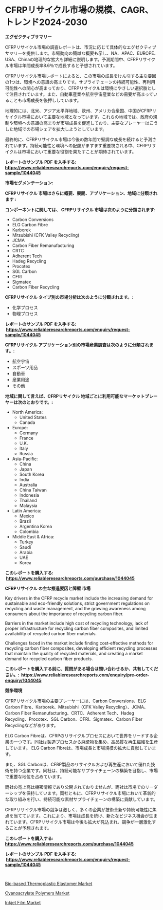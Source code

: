 <p><h1>CFRPリサイクル市場の規模、CAGR、トレンド2024-2030</h1></p><p><strong>エグゼクティブサマリー</strong></p>
<p><p>CFRPリサイクル市場の調査レポートは、市況に応じて具体的なエグゼクティブサマリーを提供します。市場動向の簡単な概要も示し、NA、APAC、EUROPE、USA、Chinaの地理的な拡大も詳細に説明します。予測期間中、CFRPリサイクル市場は年間成長率8.6％で成長すると予想されています。</p><p>CFRPリサイクル市場レポートによると、この市場の成長をけん引する主な要因の1つは、環境への意識の高まりです。サプライチェーンの持続可能性、再利用可能性への関心が高まっており、CFRPリサイクルは環境にやさしい選択肢として注目されています。また、自動車産業や航空宇宙産業などの需要が高まっていることも市場成長を後押ししています。</p><p>地理的には、北米、アジア太平洋地域、欧州、アメリカ合衆国、中国がCFRPリサイクル市場において主要な地域となっています。これらの地域では、政府の規制や環境への意識の高まりが市場成長を促進しており、主要なプレーヤーはこうした地域での市場シェアを拡大しようとしています。</p><p>最終的に、CFRPリサイクル市場は今後の数年間で堅調な成長を続けると予測されています。持続可能性と環境への配慮がますます重要視される中、CFRPリサイクルは市場において重要な役割を果たすことが期待されています。</p></p>
<p><strong>レポートのサンプル PDF を入手する: <a href="https://www.reliableresearchreports.com/enquiry/request-sample/1044045">https://www.reliableresearchreports.com/enquiry/request-sample/1044045</a></strong></p>
<p><strong>市場セグメンテーション:</strong></p>
<p><strong> CFRPリサイクル 市場はさらに概要、展開、アプリケーション、地域に分類されます :</strong></p>
<p><strong>コンポーネントに関しては、 CFRPリサイクル 市場は次のように分類されます: &nbsp;</strong></p>
<p><ul><li>Carbon Conversions</li><li>ELG Carbon Fibre</li><li>Karborek</li><li>Mitsubishi (CFK Valley Recycling)</li><li>JCMA</li><li>Carbon Fiber Remanufacturing</li><li>CRTC</li><li>Adherent Tech</li><li>Hadeg Recycling</li><li>Procotex</li><li>SGL Carbon</li><li>CFRI</li><li>Sigmatex</li><li>Carbon Fiber Recycling</li></ul></p>
<p><strong> CFRPリサイクル タイプ別の市場分析は次のように分類されます。:</strong></p>
<p><ul><li>化学プロセス</li><li>物理プロセス</li></ul></p>
<p><strong>レポートのサンプル PDF を入手する: &nbsp;<a href="https://www.reliableresearchreports.com/enquiry/request-sample/1044045">https://www.reliableresearchreports.com/enquiry/request-sample/1044045</a></strong></p>
<p><strong> CFRPリサイクル アプリケーション別の市場産業調査は次のように分類されます。:</strong></p>
<p><ul><li>航空宇宙</li><li>スポーツ用品</li><li>自動車</li><li>産業用途</li><li>その他</li></ul></p>
<p><strong>地域に関して言えば、CFRPリサイクル 地域ごとに利用可能なマーケットプレーヤーは次のとおりです。:</strong></p>
<p><ul>
    <li>
        North America:
        <ul>
            <li>United States</li>
            <li>Canada</li>
        </ul>
    </li>
    <li>
        Europe:
        <ul>
            <li>Germany</li>
            <li>France</li>
            <li>U.K.</li>
            <li>Italy</li>
            <li>Russia</li>
        </ul>
    </li>
    <li>
        Asia-Pacific:
        <ul>
            <li>China</li>
            <li>Japan</li>
            <li>South Korea</li>
            <li>India</li>
            <li>Australia</li>
            <li>China Taiwan</li>
            <li>Indonesia</li>
            <li>Thailand</li>
            <li>Malaysia</li>
        </ul>
    </li>
    <li>
        Latin America:
        <ul>
            <li>Mexico</li>
            <li>Brazil</li>
            <li>Argentina Korea</li>
            <li>Colombia</li>
        </ul>
    </li>
    <li>
        Middle East & Africa:
        <ul>
            <li>Turkey</li>
            <li>Saudi</li>
            <li>Arabia</li>
            <li>UAE</li>
            <li>Korea</li>
        </ul>
    </li>
    </ul></p>
<p><strong>このレポートを購入する: &nbsp;<a href="https://www.reliableresearchreports.com/purchase/1044045">https://www.reliableresearchreports.com/purchase/1044045</a></strong></p>
<p><strong>CFRPリサイクル の主な推進要因と障壁 市場</strong></p>
<p><p>Key drivers in the CFRP recycle market include the increasing demand for sustainable and eco-friendly solutions, strict government regulations on recycling and waste management, and the growing awareness among consumers about the importance of recycling carbon fiber.</p><p>Barriers in the market include high cost of recycling technology, lack of proper infrastructure for recycling carbon fiber composites, and limited availability of recycled carbon fiber materials.</p><p>Challenges faced in the market include finding cost-effective methods for recycling carbon fiber composites, developing efficient recycling processes that maintain the quality of recycled materials, and creating a market demand for recycled carbon fiber products.</p></p>
<p><strong>このレポートを購入する前に、質問がある場合は問い合わせるか、共有してください。:&nbsp; <a href="https://www.reliableresearchreports.com/enquiry/pre-order-enquiry/1044045">https://www.reliableresearchreports.com/enquiry/pre-order-enquiry/1044045</a></strong></p>
<p><strong>競争環境</strong></p>
<p><p>CFRPリサイクル市場の主要プレーヤーには、Carbon Conversions、ELG Carbon Fibre、Karborek、Mitsubishi（CFK Valley Recycling）、JCMA、Carbon Fiber Remanufacturing、CRTC、Adherent Tech、Hadeg Recycling、Procotex、SGL Carbon、CFRI、Sigmatex、Carbon Fiber Recyclingなどがあります。</p><p>ELG Carbon Fibreは、CFRPのリサイクルプロセスにおいて世界をリードする企業の一つです。同社は製造プロセスから廃棄物を集め、高品質な再生繊維を生産しています。 ELG Carbon Fibreは、市場成長と市場規模の拡大に貢献しています。</p><p>また、SGL Carbonは、CFRP製品のリサイクルおよび再生産において優れた技術を持つ企業です。同社は、持続可能なサプライチェーンの構築を目指し、市場で重要な地位を占めています。</p><p>両社の売上高は機密情報であり公開されておりませんが、両社は市場でのリーダーシップを保持しています。両社ともに、CFRPリサイクル市場において革新的な取り組みを行い、持続可能な素材サプライチェーンの構築に貢献しています。</p><p>CFRPリサイクル市場の競争は激しく、多くの企業が技術革新や持続可能性に焦点を当てています。これにより、市場は成長を続け、新たなビジネス機会が生まれています。CFRPリサイクル市場は今後も拡大が見込まれ、競争が一層激化することが予想されます。</p></p>
<p><strong>このレポートを購入する: &nbsp; <a href="https://www.reliableresearchreports.com/purchase/1044045">https://www.reliableresearchreports.com/purchase/1044045</a></strong></p>
<p><strong>レポートのサンプル PDF を入手する: &nbsp;<a href="https://www.reliableresearchreports.com/enquiry/request-sample/1044045">https://www.reliableresearchreports.com/enquiry/request-sample/1044045</a></strong><strong></strong></p>
<p>&nbsp;</p>
<p><p><a href="https://view.publitas.com/reportprime-1/bio-based-thermoplastic-elastomer-market-size-market-share-and-global-market-analysis-report-2023-2030/">Bio-based Thermoplastic Elastomer Market</a></p><p><a href="https://view.publitas.com/reportprime-1/cyanoacrylate-polymers-market-research-report-unlocks-analysis-on-the-market-financial-status-market-size-and-market-revenue-upto-2030/">Cyanoacrylate Polymers Market</a></p><p><a href="https://github.com/Glendatilghmankmgz0rbhwpy/Market-Research-Report-List-1/blob/main/inkjet-film-market.md">Inkjet Film Market</a></p></p>